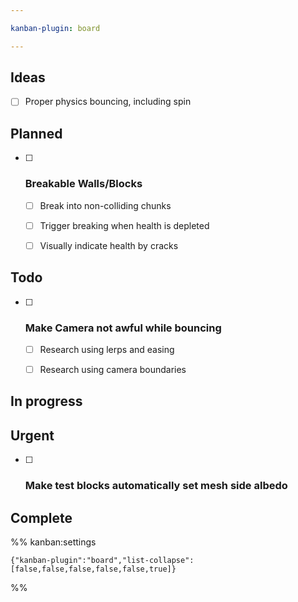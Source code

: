 ```yaml
---

kanban-plugin: board

---
```


## Ideas

- [ ] Proper physics bouncing, including spin


## Planned

- [ ] ### Breakable Walls/Blocks
	- [ ] Break into non-colliding chunks
	- [ ] Trigger breaking when health is depleted
	- [ ] Visually indicate health by cracks


## Todo

- [ ] ### Make Camera not awful while bouncing
	- [ ] Research using lerps and easing
	- [ ] Research using camera boundaries


## In progress



## Urgent

- [ ] ### Make test blocks automatically set mesh side albedo


## Complete





%% kanban:settings
```
{"kanban-plugin":"board","list-collapse":[false,false,false,false,false,true]}
```
%%